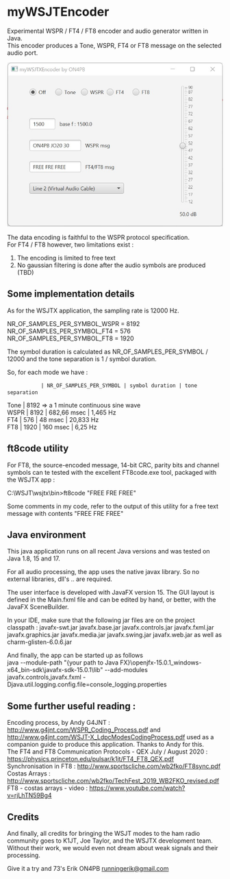 # myWSJTEncoder

Experimental WSPR / FT4 / FT8 encoder and audio generator written in Java.  
This encoder produces a Tone, WSPR, FT4 or FT8 message on the selected audio port. 

![Alt text](/Screenshot.jpg)

The data encoding is faithful to the WSPR protocol specification.  
For FT4 / FT8 however, two limitations exist :
1. The encoding is limited to free text
2. No gaussian filtering is done after the audio symbols are produced (TBD)

## Some implementation details 

As for the WSJTX application, the sampling rate is 12000 Hz. 

NR_OF_SAMPLES_PER_SYMBOL_WSPR = 8192
NR_OF_SAMPLES_PER_SYMBOL_FT4 = 576 
NR_OF_SAMPLES_PER_SYMBOL_FT8 = 1920

The symbol duration is calculated as NR_OF_SAMPLES_PER_SYMBOL / 12000 and the tone separation is 1 / symbol duration.

So, for each mode we have :

               | NR_OF_SAMPLES_PER_SYMBOL | symbol duration | tone separation  
Tone           | 8192 => a 1 minute continuous sine wave  
WSPR           | 8192                     | 682,66 msec     | 1,465 Hz  
FT4            | 576                      | 48 msec         | 20,833 Hz  
FT8            | 1920                     | 160 msec        | 6,25 Hz  


## ft8code utility

For FT8, the source-encoded message, 14-bit CRC, parity bits and channel symbols can te tested with the excellent FT8code.exe tool, packaged with the WSJTX app :

C:\WSJT\wsjtx\bin>ft8code "FREE FRE FREE"

Some comments in my code, refer to the output of this utility for a free text message with contents "FREE FRE FREE"

## Java environment

This java application runs on all recent Java versions and was tested on Java 1.8, 15 and 17.

For all audio processing, the app uses the native javax library. So no external libraries, dll's .. are required.

The user interface is developed with JavaFX version 15. The GUI layout is defined in the Main.fxml file and can be edited by hand, or better, with the JavaFX SceneBuilder.

In your IDE, make sure that the following jar files are on the project classpath :
javafx-swt.jar
javafx.base.jar
javafx.controls.jar
javafx.fxml.jar
javafx.graphics.jar
javafx.media.jar
javafx.swing.jar
javafx.web.jar
as well as charm-glisten-6.0.6.jar

And finally, the app can be started up as follows  
java --module-path "{your path to Java FX}\openjfx-15.0.1_windows-x64_bin-sdk\javafx-sdk-15.0.1\lib" --add-modules javafx.controls,javafx.fxml -Djava.util.logging.config.file=console_logging.properties

## Some further useful reading :

Encoding process, by Andy G4JNT : http://www.g4jnt.com/WSPR_Coding_Process.pdf and http://www.g4jnt.com/WSJT-X_LdpcModesCodingProcess.pdf used as a companion guide to produce this application. Thanks to Andy for this.  
The FT4 and FT8 Communication Protocols - QEX July / August 2020 : https://physics.princeton.edu/pulsar/k1jt/FT4_FT8_QEX.pdf   
Synchronisation in FT8 : http://www.sportscliche.com/wb2fko/FT8sync.pdf  
Costas Arrays : http://www.sportscliche.com/wb2fko/TechFest_2019_WB2FKO_revised.pdf  
FT8 - costas arrays - video : https://www.youtube.com/watch?v=rjLhTN59Bg4  

## Credits

And finally, all credits for bringing the WSJT modes to the ham radio community goes to K1JT, Joe Taylor, and the WSJTX development team. Without their work, we would even not dream about weak signals and their processing.

Give it a try and 73's 
Erik
ON4PB
runningerik@gmail.com